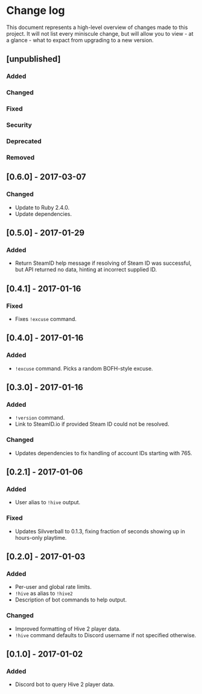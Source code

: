 # Change log

This document represents a high-level overview of changes made to this project.
It will not list every miniscule change, but will allow you to view - at a
glance - what to expact from upgrading to a new version.

## [unpublished]

### Added

### Changed

### Fixed

### Security

### Deprecated

### Removed


## [0.6.0] - 2017-03-07

### Changed

- Update to Ruby 2.4.0.
- Update dependencies.


## [0.5.0] - 2017-01-29

### Added

- Return SteamID help message if resolving of Steam ID was successful, but API
  returned no data, hinting at incorrect supplied ID.


## [0.4.1] - 2017-01-16

### Fixed

- Fixes `!excuse` command.


## [0.4.0] - 2017-01-16

### Added

- `!excuse` command. Picks a random BOFH-style excuse.


## [0.3.0] - 2017-01-16

### Added

- `!version` command.
- Link to SteamID.io if provided Steam ID could not be resolved.

### Changed

- Updates dependencies to fix handling of account IDs starting with 765.


## [0.2.1] - 2017-01-06

### Added

- User alias to `!hive` output.

### Fixed

- Updates Silvverball to 0.1.3, fixing fraction of seconds showing up in
  hours-only playtime.


## [0.2.0] - 2017-01-03

### Added

- Per-user and global rate limits.
- `!hive` as alias to `!hive2`
- Description of bot commands to help output.

### Changed

- Improved formatting of Hive 2 player data.
- `!hive` command defaults to Discord username if not specified otherwise.


## [0.1.0] - 2017-01-02

### Added

- Discord bot to query Hive 2 player data.
